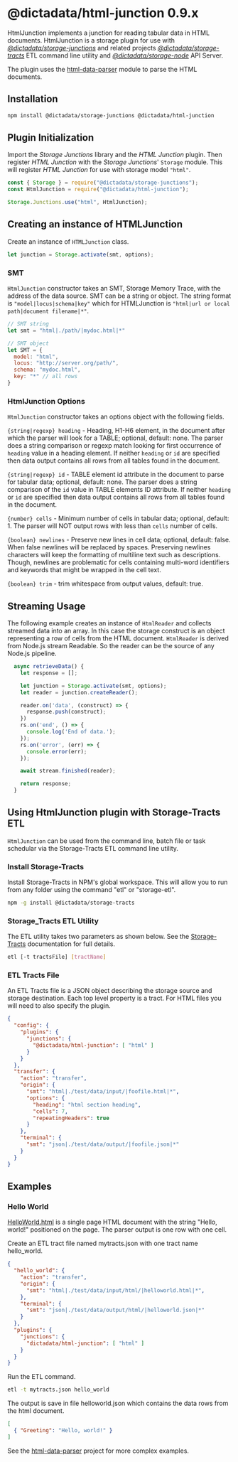 # @dictadata/html-junction 0.9.x

HtmlJunction implements a junction for reading tabular data in HTML documents.  HtmlJunction is a storage plugin for use with [_@dictadata/storage-junctions_](https://github.com/dictadata/storage-junctions) and related projects [_@dictadata/storage-tracts_](https://github.com/dictadata/storage-tracts) ETL command line utility and [_@dictadata/storage-node_](https://github.com/dictadata/storage-node) API Server.

The plugin uses the [html-data-parser](https://github.com/dictadata/html-data-parser) module to parse the HTML documents.

## Installation

```bash
npm install @dictadata/storage-junctions @dictadata/html-junction
```

## Plugin Initialization

Import the _Storage Junctions_ library and the _HTML Junction_ plugin.  Then register _HTML Junction_ with the _Storage Junctions_' `Storage` module. This will register _HTML Junction_ for use with storage model `"html"`.

```javascript
const { Storage } = require("@dictadata/storage-junctions");
const HtmlJunction = require("@dictadata/html-junction");

Storage.Junctions.use("html", HtmlJunction);
```

## Creating an instance of HTMLJunction

Create an instance of `HTMLJunction` class.

```javascript
let junction = Storage.activate(smt, options);
```

### SMT

`HtmlJunction` constructor takes an SMT, Storage Memory Trace, with the address of the data source. SMT can be a string or object. The string format is `"model|locus|schema|key"` which for HTMLJunction is `"html|url or local path|document filename|*"`.

```javascript
// SMT string
let smt = "html|./path/|mydoc.html|*"

// SMT object
let SMT = {
  model: "html",
  locus: "http://server.org/path/",
  schema: "mydoc.html",
  key: "*" // all rows
}
```

### HtmlJunction Options

`HtmlJunction` constructor takes an options object with the following fields.

`{string|regexp} heading` - Heading, H1-H6 element, in the document after which the parser will look for a TABLE; optional, default: none. The parser does a string comparison or regexp match looking for first occurrence of `heading` value in a heading element. If neither `heading` or `id` are specified then data output contains all rows from all tables found in the document.

`{string|regexp} id` - TABLE element id attribute in the document to parse for tabular data; optional, default: none. The parser does a string comparison of the `id` value in TABLE elements ID attribute. If neither `heading` or `id` are specified then data output contains all rows from all tables found in the document.

`{number} cells` - Minimum number of cells in tabular data; optional, default: 1. The parser will NOT output rows with less than `cells` number of cells.

`{boolean} newlines` - Preserve new lines in cell data; optional, default: false. When false newlines will be replaced by spaces. Preserving newlines characters will keep the formatting of multiline text such as descriptions. Though, newlines are problematic for cells containing multi-word identifiers and keywords that might be wrapped in the cell text.

`{boolean} trim` - trim whitespace from output values, default: true.

## Streaming Usage

The following example creates an instance of `HtmlReader` and collects streamed data into an array. In this case the storage construct is an object representing a row of cells from the HTML document. `HtmlReader` is derived from Node.js stream Readable. So the reader can be the source of any Node.js pipeline.

```javascript
  async retrieveData() {
    let response = [];

    let junction = Storage.activate(smt, options);
    let reader = junction.createReader();

    reader.on('data', (construct) => {
      response.push(construct);
    })
    rs.on('end', () => {
      console.log('End of data.');
    });
    rs.on('error', (err) => {
      console.error(err);
    });

    await stream.finished(reader);

    return response;
  }
```

## Using HtmlJunction plugin with Storage-Tracts ETL

`HtmlJunction` can be used from the command line, batch file or task schedular via the Storage-Tracts ETL command line utility.

### Install Storage-Tracts

Install Storage-Tracts in NPM's global workspace. This will allow you to run from any folder using the command "etl" or "storage-etl".

```bash
npm -g install @dictadata/storage-tracts
```

### Storage_Tracts ETL Utility

The ETL utility takes two parameters as shown below. See the [Storage-Tracts](https://github.com/dictadata/storage-tracts) documentation for full details.

```bash
etl [-t tractsFile] [tractName]
```

### ETL Tracts File

An ETL Tracts file is a JSON object describing the storage source and storage destination. Each top level property is a tract. For HTML files you will need to also specify the plugin.

```json
{
  "config": {
    "plugins": {
      "junctions": {
        "@dictadata/html-junction": [ "html" ]
      }
    }
  },
  "transfer": {
    "action": "transfer",
    "origin": {
      "smt": "html|./test/data/input/|foofile.html|*",
      "options": {
        "heading": "html section heading",
        "cells": 7,
        "repeatingHeaders": true
      }
    },
    "terminal": {
      "smt": "json|./test/data/output/|foofile.json|*"
    }
  }
}
```

## Examples

### Hello World

[HelloWorld.html](./test/data/input/html/helloworld.html) is a single page HTML document with the string "Hello, world!" positioned on the page. The parser output is one row with one cell.

Create an ETL tract file named mytracts.json with one tract name hello_world.

```json
{
  "hello_world": {
    "action": "transfer",
    "origin": {
      "smt": "html|./test/data/input/html/|helloworld.html|*",
    },
    "terminal": {
      "smt": "json|./test/data/output/html/|helloworld.json|*"
    }
  },
  "plugins": {
    "junctions": {
      "dictadata/html-junction": [ "html" ]
    }
  }
}
```

Run the ETL command.

```bash
etl -t mytracts.json hello_world
```

The output is save in file helloworld.json which contains the data rows from the html document.

```json
[
  { "Greeting": "Hello, world!" }
]
```

See the [html-data-parser](https://github.com/dictadata/html-data-parser) project for more complex examples.
